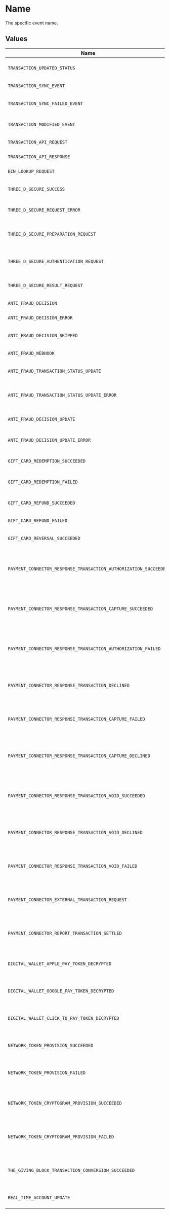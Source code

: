 # Name

The specific event name.


## Values

| Name                                                             | Value                                                            |
| ---------------------------------------------------------------- | ---------------------------------------------------------------- |
| `TRANSACTION_UPDATED_STATUS`                                     | transaction-updated-status                                       |
| `TRANSACTION_SYNC_EVENT`                                         | transaction-sync-event                                           |
| `TRANSACTION_SYNC_FAILED_EVENT`                                  | transaction-sync-failed-event                                    |
| `TRANSACTION_MODIFIED_EVENT`                                     | transaction-modified-event                                       |
| `TRANSACTION_API_REQUEST`                                        | transaction-api-request                                          |
| `TRANSACTION_API_RESPONSE`                                       | transaction-api-response                                         |
| `BIN_LOOKUP_REQUEST`                                             | bin-lookup-request                                               |
| `THREE_D_SECURE_SUCCESS`                                         | three-d-secure-success                                           |
| `THREE_D_SECURE_REQUEST_ERROR`                                   | three-d-secure-request-error                                     |
| `THREE_D_SECURE_PREPARATION_REQUEST`                             | three-d-secure-preparation-request                               |
| `THREE_D_SECURE_AUTHENTICATION_REQUEST`                          | three-d-secure-authentication-request                            |
| `THREE_D_SECURE_RESULT_REQUEST`                                  | three-d-secure-result-request                                    |
| `ANTI_FRAUD_DECISION`                                            | anti-fraud-decision                                              |
| `ANTI_FRAUD_DECISION_ERROR`                                      | anti-fraud-decision-error                                        |
| `ANTI_FRAUD_DECISION_SKIPPED`                                    | anti-fraud-decision-skipped                                      |
| `ANTI_FRAUD_WEBHOOK`                                             | anti-fraud-webhook                                               |
| `ANTI_FRAUD_TRANSACTION_STATUS_UPDATE`                           | anti-fraud-transaction-status-update                             |
| `ANTI_FRAUD_TRANSACTION_STATUS_UPDATE_ERROR`                     | anti-fraud-transaction-status-update-error                       |
| `ANTI_FRAUD_DECISION_UPDATE`                                     | anti-fraud-decision-update                                       |
| `ANTI_FRAUD_DECISION_UPDATE_ERROR`                               | anti-fraud-decision-update-error                                 |
| `GIFT_CARD_REDEMPTION_SUCCEEDED`                                 | gift-card-redemption-succeeded                                   |
| `GIFT_CARD_REDEMPTION_FAILED`                                    | gift-card-redemption-failed                                      |
| `GIFT_CARD_REFUND_SUCCEEDED`                                     | gift-card-refund-succeeded                                       |
| `GIFT_CARD_REFUND_FAILED`                                        | gift-card-refund-failed                                          |
| `GIFT_CARD_REVERSAL_SUCCEEDED`                                   | gift-card-reversal-succeeded                                     |
| `PAYMENT_CONNECTOR_RESPONSE_TRANSACTION_AUTHORIZATION_SUCCEEDED` | payment-connector-response-transaction-authorization-succeeded   |
| `PAYMENT_CONNECTOR_RESPONSE_TRANSACTION_CAPTURE_SUCCEEDED`       | payment-connector-response-transaction-capture-succeeded         |
| `PAYMENT_CONNECTOR_RESPONSE_TRANSACTION_AUTHORIZATION_FAILED`    | payment-connector-response-transaction-authorization-failed      |
| `PAYMENT_CONNECTOR_RESPONSE_TRANSACTION_DECLINED`                | payment-connector-response-transaction-declined                  |
| `PAYMENT_CONNECTOR_RESPONSE_TRANSACTION_CAPTURE_FAILED`          | payment-connector-response-transaction-capture-failed            |
| `PAYMENT_CONNECTOR_RESPONSE_TRANSACTION_CAPTURE_DECLINED`        | payment-connector-response-transaction-capture-declined          |
| `PAYMENT_CONNECTOR_RESPONSE_TRANSACTION_VOID_SUCCEEDED`          | payment-connector-response-transaction-void-succeeded            |
| `PAYMENT_CONNECTOR_RESPONSE_TRANSACTION_VOID_DECLINED`           | payment-connector-response-transaction-void-declined             |
| `PAYMENT_CONNECTOR_RESPONSE_TRANSACTION_VOID_FAILED`             | payment-connector-response-transaction-void-failed               |
| `PAYMENT_CONNECTOR_EXTERNAL_TRANSACTION_REQUEST`                 | payment-connector-external-transaction-request                   |
| `PAYMENT_CONNECTOR_REPORT_TRANSACTION_SETTLED`                   | payment-connector-report-transaction-settled                     |
| `DIGITAL_WALLET_APPLE_PAY_TOKEN_DECRYPTED`                       | digital-wallet-apple-pay-token-decrypted                         |
| `DIGITAL_WALLET_GOOGLE_PAY_TOKEN_DECRYPTED`                      | digital-wallet-google-pay-token-decrypted                        |
| `DIGITAL_WALLET_CLICK_TO_PAY_TOKEN_DECRYPTED`                    | digital-wallet-click-to-pay-token-decrypted                      |
| `NETWORK_TOKEN_PROVISION_SUCCEEDED`                              | network-token-provision-succeeded                                |
| `NETWORK_TOKEN_PROVISION_FAILED`                                 | network-token-provision-failed                                   |
| `NETWORK_TOKEN_CRYPTOGRAM_PROVISION_SUCCEEDED`                   | network-token-cryptogram-provision-succeeded                     |
| `NETWORK_TOKEN_CRYPTOGRAM_PROVISION_FAILED`                      | network-token-cryptogram-provision-failed                        |
| `THE_GIVING_BLOCK_TRANSACTION_CONVERSION_SUCCEEDED`              | the-giving-block-transaction-conversion-succeeded                |
| `REAL_TIME_ACCOUNT_UPDATE`                                       | real-time-account-update                                         |